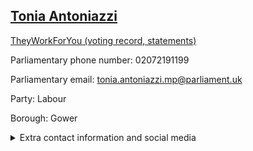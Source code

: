 ## <a href="https://members.parliament.uk/member/4623/contact">Tonia Antoniazzi</a>

<a href="https://www.theyworkforyou.com/mp/25634/tonia_antoniazzi/gower">TheyWorkForYou (voting record, statements)</a> 

Parliamentary phone number: 02072191199 

Parliamentary email: tonia.antoniazzi.mp@parliament.uk 

Party: Labour 

Borough: Gower 

<details><summary>Extra contact information and social media</summary> 
<li>Website: http://www.toniaantoniazzi.co.uk/</li>
<li>Twitter: https://twitter.com/ToniaAntoniazzi</li>
<li>Constituency office phone number: 01792899025</li>
<li>Constituency office email:</li>
<li>Facebook: https://www.facebook.com/ToniaForGower</li>
<li>Instagram:</li>
<li>Youtube:</li>
<li>Linkedin:</li>
<li>Government department phone number:</li>
<li>Government department email:</li>
<li>Threads:</li>
<li>Party office phone number:</li>
<li>Party office email:</li>
<li>Tiktok:</li>
</details>